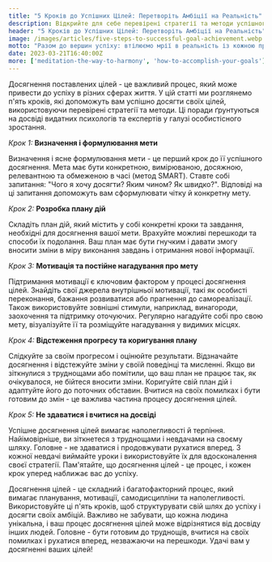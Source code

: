 ```yaml
---
title: "5 Кроків до Успішних Цілей: Перетворіть Амбіції на Реальність"
description: Відкрийте для себе перевірені стратегії та методи успішного досягнення цілей, надихніться на шлях до успіху та перетворіть своє життя з нашими експертними порадами!
header: "5 Кроків до Успішних Цілей: Перетворіть Амбіції на Реальність"
image: /images/articles/five-steps-to-successful-goal-achievement.webp
motto: "Разом до вершин успіху: втілюємо мрії в реальність із кожною прочитаною порадою!"
date: 2023-03-21T16:40:00Z
more: ['meditation-the-way-to-harmony', 'how-to-accomplish-your-goals']
---
```

Досягнення поставлених цілей - це важливий процес, який може привести до успіху в різних сферах життя. У цій статті ми розглянемо п'ять кроків, які допоможуть вам успішно досягти своїх цілей, використовуючи перевірені стратегії та методи. Ці поради ґрунтуються на досвіді видатних психологів та експертів у галузі особистісного зростання.

  
_Крок 1:_ **Визначення і формулювання мети**

Визначення і ясне формулювання мети - це перший крок до її успішного досягнення. Мета має бути конкретною, вимірюваною, досяжною, релевантною та обмеженою в часі (метод SMART). Ставте собі запитання: "Чого я хочу досягти? Яким чином? Як швидко?". Відповіді на ці запитання допоможуть вам сформулювати чітку й конкретну мету.

  
_Крок 2:_ **Розробка плану дій**

Складіть план дій, який містить у собі конкретні кроки та завдання, необхідні для досягнення вашої мети. Врахуйте можливі перешкоди та способи їх подолання. Ваш план має бути гнучким і давати змогу вносити зміни в міру виконання завдань і отримання нової інформації.

  
_Крок 3:_ **Мотивація та постійне нагадування про мету**

Підтримання мотивації є ключовим фактором у процесі досягнення цілей. Знайдіть свої джерела внутрішньої мотивації, такі як особисті переконання, бажання розвиватися або прагнення до самореалізації. Також використовуйте зовнішні стимули, наприклад, винагороди, заохочення та підтримку оточуючих. Регулярно нагадуйте собі про свою мету, візуалізуйте її та розміщуйте нагадування у видимих місцях.

  
_Крок 4:_ **Відстеження прогресу та коригування плану**

Слідкуйте за своїм прогресом і оцінюйте результати. Відзначайте досягнення і відстежуйте зміни у своїй поведінці та мисленні. Якщо ви зіткнулися з труднощами або помітили, що ваш план не працює так, як очікувалося, не бійтеся вносити зміни. Коригуйте свій план дій і адаптуйте його до поточних обставин. Вчитися на своїх помилках і бути готовим до змін - це важлива частина процесу досягнення цілей.

  
_Крок 5:_ **Не здаватися і вчитися на досвіді**

  
Успішне досягнення цілей вимагає наполегливості й терпіння. Найімовірніше, ви зіткнетеся з труднощами і невдачами на своєму шляху. Головне - не здаватися і продовжувати рухатися вперед. З кожної невдачі виймайте уроки і використовуйте їх для вдосконалення своєї стратегії. Пам'ятайте, що досягнення цілей - це процес, і кожен крок уперед наближає вас до успіху.

  
Досягнення цілей - це складний і багатофакторний процес, який вимагає планування, мотивації, самодисципліни та наполегливості. Використовуйте ці п'ять кроків, щоб структурувати свій шлях до успіху і досягти своїх амбіцій. Важливо не забувати, що кожна людина унікальна, і ваш процес досягнення цілей може відрізнятися від досвіду інших людей. Головне - бути готовим до труднощів, вчитися на своїх помилках і рухатися вперед, незважаючи на перешкоди. Удачі вам у досягненні ваших цілей!
